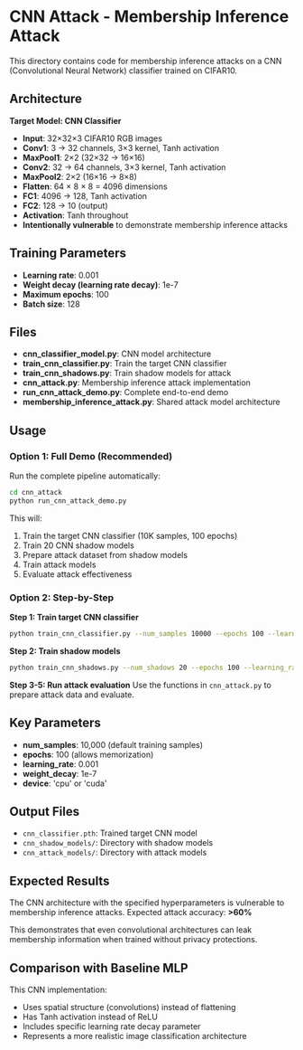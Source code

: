# CNN Attack - Membership Inference Attack

This directory contains code for membership inference attacks on a CNN (Convolutional Neural Network) classifier trained on CIFAR10.

## Architecture

**Target Model: CNN Classifier**
- **Input**: 32×32×3 CIFAR10 RGB images
- **Conv1**: 3 → 32 channels, 3×3 kernel, Tanh activation
- **MaxPool1**: 2×2 (32×32 → 16×16)
- **Conv2**: 32 → 64 channels, 3×3 kernel, Tanh activation
- **MaxPool2**: 2×2 (16×16 → 8×8)
- **Flatten**: 64 × 8 × 8 = 4096 dimensions
- **FC1**: 4096 → 128, Tanh activation
- **FC2**: 128 → 10 (output)
- **Activation**: Tanh throughout
- **Intentionally vulnerable** to demonstrate membership inference attacks

## Training Parameters

- **Learning rate**: 0.001
- **Weight decay (learning rate decay)**: 1e-7
- **Maximum epochs**: 100
- **Batch size**: 128

## Files

- **cnn_classifier_model.py**: CNN model architecture
- **train_cnn_classifier.py**: Train the target CNN classifier
- **train_cnn_shadows.py**: Train shadow models for attack
- **cnn_attack.py**: Membership inference attack implementation
- **run_cnn_attack_demo.py**: Complete end-to-end demo
- **membership_inference_attack.py**: Shared attack model architecture

## Usage

### Option 1: Full Demo (Recommended)
Run the complete pipeline automatically:
```bash
cd cnn_attack
python run_cnn_attack_demo.py
```

This will:
1. Train the target CNN classifier (10K samples, 100 epochs)
2. Train 20 CNN shadow models
3. Prepare attack dataset from shadow models
4. Train attack models
5. Evaluate attack effectiveness

### Option 2: Step-by-Step

**Step 1: Train target CNN classifier**
```bash
python train_cnn_classifier.py --num_samples 10000 --epochs 100 --learning_rate 0.001 --weight_decay 1e-7 --device cpu
```

**Step 2: Train shadow models**
```bash
python train_cnn_shadows.py --num_shadows 20 --epochs 100 --learning_rate 0.001 --weight_decay 1e-7 --device cpu
```

**Step 3-5: Run attack evaluation**
Use the functions in `cnn_attack.py` to prepare attack data and evaluate.

## Key Parameters

- **num_samples**: 10,000 (default training samples)
- **epochs**: 100 (allows memorization)
- **learning_rate**: 0.001
- **weight_decay**: 1e-7
- **device**: 'cpu' or 'cuda'

## Output Files

- `cnn_classifier.pth`: Trained target CNN model
- `cnn_shadow_models/`: Directory with shadow models
- `cnn_attack_models/`: Directory with attack models

## Expected Results

The CNN architecture with the specified hyperparameters is vulnerable to membership inference attacks. Expected attack accuracy: **>60%**

This demonstrates that even convolutional architectures can leak membership information when trained without privacy protections.

## Comparison with Baseline MLP

This CNN implementation:
- Uses spatial structure (convolutions) instead of flattening
- Has Tanh activation instead of ReLU
- Includes specific learning rate decay parameter
- Represents a more realistic image classification architecture
